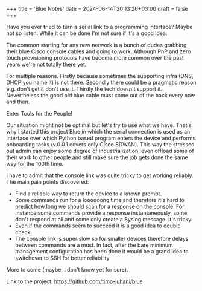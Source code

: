 +++
title = 'Blue Notes'
date = 2024-06-14T20:13:26+03:00
draft = false
+++

Have you ever tried to turn a serial link to a programming interface? Maybe not so listen. While it can be done I'm not sure if it's a good idea.

The common starting for any new network is a bunch of dudes grabbing their blue Cisco console cables and going to work. Although PnP and zero touch provisioning protocols have become more common over the past years we're not totally there yet.

For multiple reasons. Firstly because sometimes the supporting infra (DNS, DHCP you name it) is not there. Secondly there could be a pragmatic reason e.g. don't get it don't use it. Thirdly the tech doesn't support it. Nevertheless the good old blue cable must come out of the back every now and then. 

Enter Tools for the People! 

Our situation might not be optimal but let's try to use what we have. That's why I started this project Blue in which the serial connection is used as an interface over which Python based program enters the device and performs onboarding tasks (v.0.0.1 covers only Cisco SDWAN). This way the stressed out admin can enjoy some degree of industrialization, even offload some of their work to other people and still make sure the job gets done the same way for the 100th time. 

I have to admit that the console link was quite tricky to get working reliably. The main pain points discovered:
- Find a reliable way to return the device to a known prompt. 
- Some commands run for a loooooong time and therefore it's hard to predict how long we should scan for a response on the console. For instance some commands provide a response instantaneously, some don't respond at all and some only create a Syslog message. It's tricky.
- Even if the commands seem to succeed it is a good idea to double check.
- The console link is super slow so for smaller devices therefore delays between commands are a must. In fact, after the bare minimum management configuration has been done it would be a grand idea to switchover to SSH for better reliability.

More to come (maybe, I don't know yet for sure). 

Link to the project: https://github.com/timo-juhani/blue 